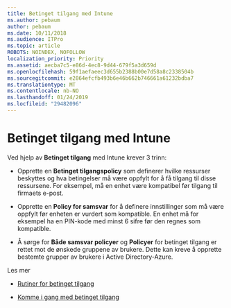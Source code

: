 ```yaml
---
title: Betinget tilgang med Intune
ms.author: pebaum
author: pebaum
ms.date: 10/11/2018
ms.audience: ITPro
ms.topic: article
ROBOTS: NOINDEX, NOFOLLOW
localization_priority: Priority
ms.assetid: aecba7c5-e86d-4ec8-9d44-679f5a3d659d
ms.openlocfilehash: 59f1aefaeec3d655b2388b00e7d58a8c2338504b
ms.sourcegitcommit: e2864efcfb493b6e46b662b746661a61232bdba7
ms.translationtype: MT
ms.contentlocale: nb-NO
ms.lasthandoff: 01/24/2019
ms.locfileid: "29482096"
---
```

# <a name="conditional-access-with-intune"></a>Betinget tilgang med Intune

Ved hjelp av **Betinget tilgang** med Intune krever 3 trinn: 
  
- Opprette en **Betinget tilgangspolicy** som definerer hvilke ressurser beskyttes og hva betingelser må være oppfylt for å få tilgang til disse ressursene. For eksempel, må en enhet være kompatibel før tilgang til firmaets e-post. 
    
- Opprette en **Policy for samsvar** for å definere innstillinger som må være oppfylt før enheten er vurdert som kompatible. En enhet må for eksempel ha en PIN-kode med minst 6 sifre før den regnes som kompatible. 
    
- Å sørge for **Både samsvar policyer** og **Policyer** for betinget tilgang er rettet mot de ønskede gruppene av brukere. Dette kan kreve å opprette bestemte grupper av brukere i Active Directory-Azure. 
    
Les mer
  
- [Rutiner for betinget tilgang](https://docs.microsoft.com/en-us/azure/active-directory/conditional-access/best-practices)
    
- [Komme i gang med betinget tilgang](https://docs.microsoft.com/en-us/azure/active-directory/active-directory-conditional-access-azure-portal-get-started)
    

